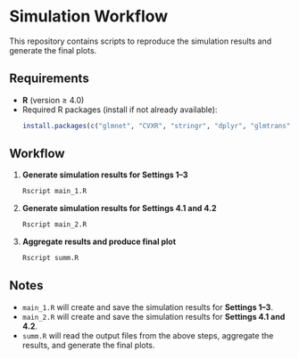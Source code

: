 # Simulation Workflow

This repository contains scripts to reproduce the simulation results and generate the final plots.

## Requirements
- **R** (version ≥ 4.0)
- Required R packages (install if not already available):
  ```r
  install.packages(c("glmnet", "CVXR", "stringr", "dplyr", "glmtrans", "ggplot2", "ggpubr", "RColorBrewer"))
  ```

## Workflow

1. **Generate simulation results for Settings 1–3**
   ```bash
   Rscript main_1.R
   ```

2. **Generate simulation results for Settings 4.1 and 4.2**
   ```bash
   Rscript main_2.R
   ```

3. **Aggregate results and produce final plot**
   ```bash
   Rscript summ.R
   ```

## Notes
- `main_1.R` will create and save the simulation results for **Settings 1–3**.
- `main_2.R` will create and save the simulation results for **Settings 4.1 and 4.2**.
- `summ.R` will read the output files from the above steps, aggregate the results, and generate the final plots.
